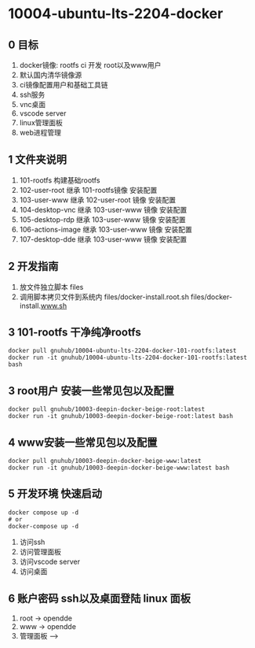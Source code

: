 # 10004-ubuntu-lts-2204-docker

## 0 目标

1. docker镜像: rootfs ci 开发 root以及www用户
1. 默认国内清华镜像源
1. ci镜像配置用户和基础工具链
1. ssh服务
1. vnc桌面
1. vscode server
1. linux管理面板
1. web进程管理


## 1 文件夹说明

1. 101-rootfs 构建基础rootfs
1. 102-user-root 继承 101-rootfs镜像 安装配置
1. 103-user-www 继承 102-user-root 镜像 安装配置
1. 104-desktop-vnc 继承 103-user-www 镜像 安装配置
1. 105-desktop-rdp 继承 103-user-www 镜像 安装配置
1. 106-actions-image 继承 103-user-www 镜像 安装配置
1. 107-desktop-dde 继承 103-user-www 镜像 安装配置
## 2 开发指南

1. 放文件独立脚本 files
1. 调用脚本拷贝文件到系统内 files/docker-install.root.sh files/docker-install.www.sh


## 3 101-rootfs 干净纯净rootfs

```
docker pull gnuhub/10004-ubuntu-lts-2204-docker-101-rootfs:latest
docker run -it gnuhub/10004-ubuntu-lts-2204-docker-101-rootfs:latest bash
```

## 3 root用户 安装一些常见包以及配置

```
docker pull gnuhub/10003-deepin-docker-beige-root:latest
docker run -it gnuhub/10003-deepin-docker-beige-root:latest bash
```

## 4 www安装一些常见包以及配置

```
docker pull gnuhub/10003-deepin-docker-beige-www:latest
docker run -it gnuhub/10003-deepin-docker-beige-www:latest bash
```

## 5 开发环境 快速启动

```
docker compose up -d 
# or
docker-compose up -d
```

1. 访问ssh
1. 访问管理面板
1. 访问vscode server
1. 访问桌面

## 6 账户密码 ssh以及桌面登陆 linux 面板

1. root -> opendde
1. www -> opendde
1. 管理面板 -->
   
